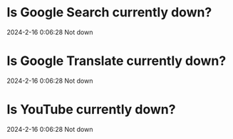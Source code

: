 # Is Google Search currently down?

2024-2-16 0:06:28 Not down

# Is Google Translate currently down?

2024-2-16 0:06:28 Not down

# Is YouTube currently down?

2024-2-16 0:06:28 Not down

